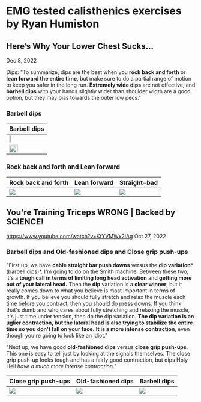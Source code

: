 
# EMG tested calisthenics exercises by Ryan Humiston 

## Here’s Why Your Lower Chest Sucks…
Dec 8, 2022

Dips:
"To summarize, dips are the best when you **rock back and forth** or **lean forward the entire time**, but make sure to do a partial range of motion to keep you safer in the long run. **Extremely wide dips** are not effective, and **barbell dips** with your hands slightly wider than shoulder width are a good option, but they may bias towards the outer low pecs."

### Barbell dips
| Barbell dips |
| --------------- |
| <img src="https://user-images.githubusercontent.com/95906104/209579548-5edcb054-c773-403f-9d5e-da502843ce00.png" width= "20%" height= "20%" > |
| <img src="https://user-images.githubusercontent.com/95906104/209579553-f433cfed-2d87-47e9-b073-1921575b8b3c.png" width= "50%" height= "50%" > |
### Rock back and forth and Lean forward

|Rock back and forth|Lean forward|Straight=bad|
| ------------- | ------------- | ------------- |
|<img src="https://user-images.githubusercontent.com/95906104/209580231-0dd7dd4d-439d-4bb5-a531-1d2fba3b5490.png" >  | <img src="https://user-images.githubusercontent.com/95906104/209580120-e3cbb16a-9dc1-4d6f-a539-cb2b851f967d.png" >            | <img src="https://user-images.githubusercontent.com/95906104/209580402-226c1f98-11b8-4372-a927-1cbafbc8b300.png" >  |

## You're Training Triceps WRONG | Backed by SCIENCE! 
https://www.youtube.com/watch?v=KtYVMWx2iAg
Oct 27, 2022

### Barbell dips and Old-fashioned dips and Close grip push-ups
"First up, we have **cable straight bar push downs** versus the **dip variation***(barbell dips)*. I'm going to do on the Smith machine. Between these two, it's a **tough call in terms of limiting long head activation** and **getting more out of your lateral head.** Then the **dip** variation is a **clear winner**, but it really comes down to what you believe is most important in terms of growth. If you believe you should fully stretch and relax the muscle each time before you contract, then you should do press downs. If you think that's dumb and who cares about fully stretching and relaxing the muscle, it's just time under tension, then do the dip variation. **The dip variation is an uglier contraction, but the lateral head is also trying to stabilize the entire time so you don't fall on your face.** **It is a more intense contraction**, even though you're going to look like an idiot."

"Next up, we have good **old-fashioned dips** versus **close grip push-ups**.
This one is easy to tell just by looking at the signals themselves. The close grip push-up looks tough and has a fairly good contraction, but dips Holy Hell *have a  much more intense contraction.*"

|Close grip push-ups|Old-fashioned dips|Barbell dips|
| ------------- | ------------- | ------------- |
|<img src="https://user-images.githubusercontent.com/95906104/209585668-335a554c-49bc-49ee-aa53-0e03f556c32a.png" >  | <img src="https://user-images.githubusercontent.com/95906104/209585674-67a9ebd9-a0a4-4378-b82a-84e592fa800a.png" >            | <img src="https://user-images.githubusercontent.com/95906104/209585910-cf21a0cf-5002-485f-9e5a-6d31900d31ce.png" >  |

